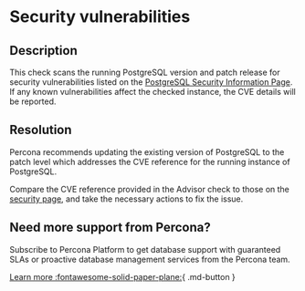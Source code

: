 # Security vulnerabilities 

## Description

This check scans the running PostgreSQL version and patch release for security vulnerabilities listed on the [PostgreSQL Security Information Page](https://www.postgresql.org/support/security/).  If any known vulnerabilities affect the checked instance, the CVE details will be reported. 


## Resolution

Percona recommends updating the existing version of PostgreSQL to the patch level which addresses the CVE reference for the running instance of PostgreSQL.  

Compare the CVE reference provided in the Advisor check to those on the [security page](https://www.postgresql.org/support/security/ ), and take the necessary actions to fix the issue.


## Need more support from Percona?

Subscribe to Percona Platform to get database support with guaranteed SLAs or proactive database management services from the Percona team.

[Learn more :fontawesome-solid-paper-plane:](https://per.co.na/subscribe){ .md-button }
